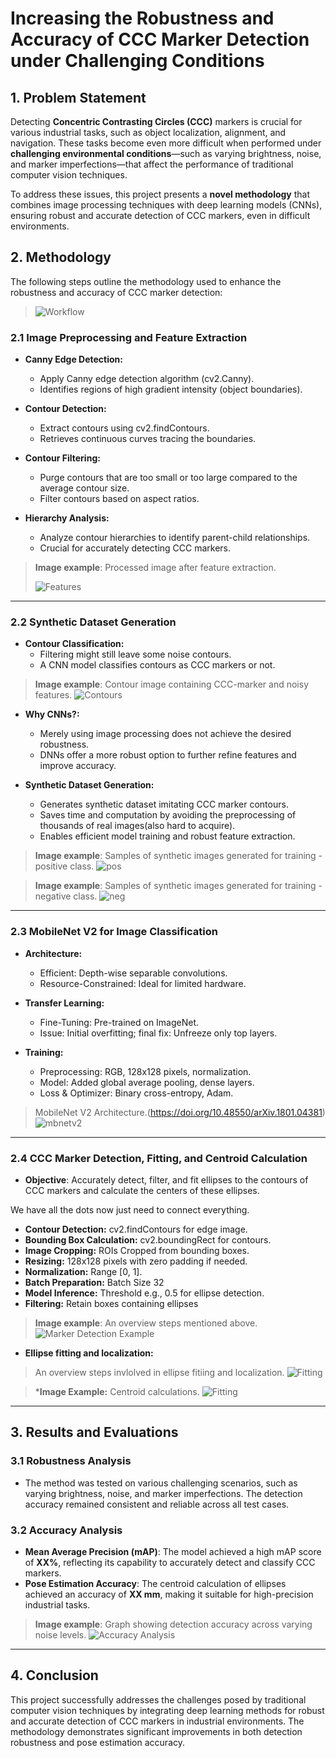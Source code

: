 # Increasing the Robustness and Accuracy of CCC Marker Detection under Challenging Conditions

## 1. Problem Statement

Detecting **Concentric Contrasting Circles (CCC)** markers is crucial for various industrial tasks, such as object localization, alignment, and navigation. These tasks become even more difficult when performed under **challenging environmental conditions**—such as varying brightness, noise, and marker imperfections—that affect the performance of traditional computer vision techniques.


To address these issues, this project presents a **novel methodology** that combines image processing techniques with deep learning models (CNNs), ensuring robust and accurate detection of CCC markers, even in difficult environments.

## 2. Methodology

The following steps outline the methodology used to enhance the robustness and accuracy of CCC marker detection:

> ![Workflow](images/Plot.png)

### 2.1 Image Preprocessing and Feature Extraction

- **Canny Edge Detection:**
  - Apply Canny edge detection algorithm (cv2.Canny).
  - Identifies regions of high gradient intensity (object boundaries).

- **Contour Detection:**
  - Extract contours using cv2.findContours.
  - Retrieves continuous curves tracing the boundaries.

- **Contour Filtering:**
  - Purge contours that are too small or too large compared to the average contour size.
  - Filter contours based on aspect ratios.

- **Hierarchy Analysis:**
  - Analyze contour hierarchies to identify parent-child relationships.
  - Crucial for accurately detecting CCC markers.

> **Image example**: Processed image after feature extraction.
> 
> ![Features](images/feature_extraction.png)

---

### 2.2 Synthetic Dataset Generation

- **Contour Classification:**
  - Filtering might still leave some noise contours.
  - A CNN model classifies contours as CCC markers or not.

> **Image example**: Contour image containing CCC-marker and noisy features.
> ![Contours](images/noise_ccc.png)

- **Why CNNs?:**
  - Merely using image processing does not achieve the desired robustness.
  - DNNs offer a more robust option to further refine features and improve accuracy.

- **Synthetic Dataset Generation:**
  - Generates synthetic dataset imitating CCC marker contours.
  - Saves time and computation by avoiding the preprocessing of thousands of real images(also hard to acquire).
  - Enables efficient model training and robust feature extraction.


> **Image example**: Samples of synthetic images generated for training - positive class.
> ![pos](images/syn_p.png)

> **Image example**: Samples of synthetic images generated for training - negative class.
> ![neg](images/syn_n.png)

---

### 2.3 MobileNet V2 for Image Classification
- **Architecture:**
  - Efficient: Depth-wise separable convolutions.
  - Resource-Constrained: Ideal for limited hardware.

- **Transfer Learning:**
  - Fine-Tuning: Pre-trained on ImageNet.
  - Issue: Initial overfitting; final fix: Unfreeze only top layers.

- **Training:**
  - Preprocessing: RGB, 128x128 pixels, normalization.
  - Model: Added global average pooling, dense layers.
  - Loss & Optimizer: Binary cross-entropy, Adam.

> MobileNet V2 Architecture.(https://doi.org/10.48550/arXiv.1801.04381)
> ![mbnetv2](images/arch.png)

---

### 2.4 CCC Marker Detection, Fitting, and Centroid Calculation
- **Objective**: Accurately detect, filter, and fit ellipses to the contours of CCC markers and calculate the centers of these ellipses.
  
We have all the dots now just need to connect everything.
  - **Contour Detection:** cv2.findContours for edge image.
  - **Bounding Box Calculation:** cv2.boundingRect for contours.
  - **Image Cropping:** ROIs Cropped from bounding boxes.
  - **Resizing:** 128x128 pixels with zero padding if needed.
  - **Normalization:** Range [0, 1].
  - **Batch Preparation:** Batch Size 32
  - **Model Inference:** Threshold e.g., 0.5 for ellipse detection.
  - **Filtering:** Retain boxes containing ellipses


> **Image example**: An overview steps mentioned above.
> ![Marker Detection Example](images/filter.png)


- **Ellipse fitting and localization:**
> An overview steps invlolved in ellipse fitiing and localization.
> ![Fitting](images/fitting.png)

> ***Image Example:** Centroid calculations.
> ![Fitting](images/centers.png)
---

## 3. Results and Evaluations

### 3.1 Robustness Analysis
- The method was tested on various challenging scenarios, such as varying brightness, noise, and marker imperfections. The detection accuracy remained consistent and reliable across all test cases.

### 3.2 Accuracy Analysis
- **Mean Average Precision (mAP)**: The model achieved a high mAP score of **XX%**, reflecting its capability to accurately detect and classify CCC markers.
- **Pose Estimation Accuracy**: The centroid calculation of ellipses achieved an accuracy of **XX mm**, making it suitable for high-precision industrial tasks.

> **Image example**: Graph showing detection accuracy across varying noise levels.
> ![Accuracy Analysis](images/accuracy_graph.png)

---

## 4. Conclusion
This project successfully addresses the challenges posed by traditional computer vision techniques by integrating deep learning methods for robust and accurate detection of CCC markers in industrial environments. The methodology demonstrates significant improvements in both detection robustness and pose estimation accuracy.
